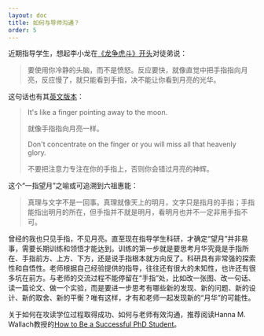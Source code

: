 ```yaml
---
layout: doc
title: 如何与导师沟通？
order: 5
---
```


近期指导学生，想起李小龙在[《龙争虎斗》开头](https://www.bilibili.com/bangumi/play/ep316700?t=384)对徒弟说：

> 要使用你冷静的头脑，而不是愤怒。反应要快，就像直觉中把手指指向月亮，反应慢了，就只能看到手指，决不能让你看到月亮的光华。

这句话也有其[英文版本](https://www.goodreads.com/quotes/596157-it-s-like-a-finger-pointing-away-to-the-moon-don-t)：

> It's like a finger pointing away to the moon.
>
> 就像手指指向月亮一样。
>
> Don't concentrate on the finger or you will miss all that heavenly glory.
>
> 不要把注意力专注在你的手指上，否则你会错过月亮的神辉。

这个“一指望月”之喻或可追溯到六祖惠能：

> 真理与文字不是一回事。真理就像天上的明月，文字只是指月的手指；手指能指出明月的所在，但手指并不就是明月，看明月也并不一定非用手指不可。

曾经的我也只见手指，不见月亮。直至现在指导学生科研，才确定“望月”并非易事，需要长期训练和领悟才能达到。训练的第一步就是要思考月华究竟是手指所在、手指前方、上方、下方，还是说手指根本就方向反了。科研具有非常强的探索性和自悟性。老师根据自己经验提供的指导，往往还有很大的未知性，也许还有很多坑在前方。与老师的交流过程不能停留在“手指”处，比如改一张图、改一句话、读一篇论文、做一个实验，而是要进一步思考有哪些新的发现、新的问题、新的设计、新的取舍、新的平衡？唯有这样，才有和老师一起发现新的“月华”的可能性。

关于如何在攻读学位过程取得成功、如何与老师有效沟通，推荐阅读Hanna M. Wallach教授的[How to Be a Successful PhD Student](https://people.cs.umass.edu/~wallach/how_to_be_a_successful_phd_student.pdf)。